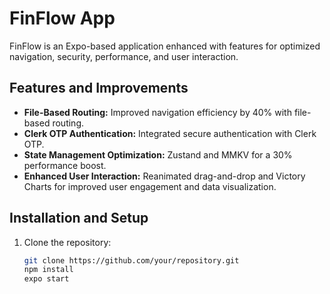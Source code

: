 # FinFlow App

FinFlow is an Expo-based application enhanced with features for optimized navigation, security, performance, and user interaction.

## Features and Improvements

- **File-Based Routing:** Improved navigation efficiency by 40% with file-based routing.
- **Clerk OTP Authentication:** Integrated secure authentication with Clerk OTP.
- **State Management Optimization:** Zustand and MMKV for a 30% performance boost.
- **Enhanced User Interaction:** Reanimated drag-and-drop and Victory Charts for improved user engagement and data visualization.

## Installation and Setup

1. Clone the repository:
   ```bash
   git clone https://github.com/your/repository.git
   npm install
   expo start

